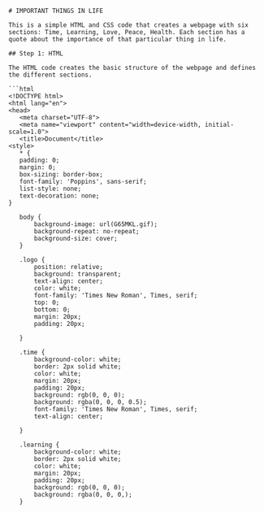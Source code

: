  ```
# IMPORTANT THINGS IN LIFE

This is a simple HTML and CSS code that creates a webpage with six sections: Time, Learning, Love, Peace, Health. Each section has a quote about the importance of that particular thing in life. 

## Step 1: HTML 

The HTML code creates the basic structure of the webpage and defines the different sections. 

```html 
<!DOCTYPE html>
<html lang="en">
<head>
    <meta charset="UTF-8">
    <meta name="viewport" content="width=device-width, initial-scale=1.0">
    <title>Document</title>
<style>
    * {
    padding: 0;
    margin: 0;
    box-sizing: border-box;
    font-family: 'Poppins', sans-serif;
    list-style: none;
    text-decoration: none;
}

    body {
        background-image: url(G65MKL.gif);
        background-repeat: no-repeat;
        background-size: cover;
    }

    .logo { 
        position: relative;
        background: transparent;
        text-align: center;
        color: white;
        font-family: 'Times New Roman', Times, serif;
        top: 0;
        bottom: 0;
        margin: 20px;
        padding: 20px;
        
    }

    .time {
        background-color: white;
        border: 2px solid white;
        color: white;
        margin: 20px;
        padding: 20px;
        background: rgb(0, 0, 0); 
        background: rgba(0, 0, 0, 0.5); 
        font-family: 'Times New Roman', Times, serif;
        text-align: center;

    }

    .learning {
        background-color: white;
        border: 2px solid white;
        color: white;
        margin: 20px;
        padding: 20px;
        background: rgb(0, 0, 0); 
        background: rgba(0, 0, 0,);
    }
